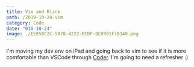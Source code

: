 ```yaml
---
title: Vim and Blink
path: /2019-10-24-vim
category: Code
date: "019-10-24"
image: ./EE858C2C-5B78-4222-BCBF-0C8901F783A8.png
---
```


I'm moving my dev env on iPad and going back to vim to see if it is more comfortable than VSCode through [Coder](https://github.com/cdr/code-server). I'm going to need a refresher :)
